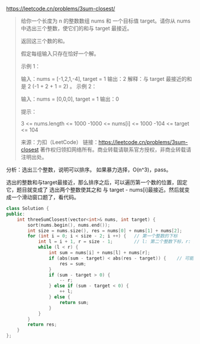 https://leetcode.cn/problems/3sum-closest/

> 给你一个长度为 n 的整数数组 nums 和 一个目标值 target。请你从 nums 中选出三个整数，使它们的和与 target 最接近。
>
> 返回这三个数的和。
>
> 假定每组输入只存在恰好一个解。
>
>  
>
> 示例 1：
>
> 输入：nums = [-1,2,1,-4], target = 1
> 输出：2
> 解释：与 target 最接近的和是 2 (-1 + 2 + 1 = 2) 。
> 示例 2：
>
> 输入：nums = [0,0,0], target = 1
> 输出：0
>
>
> 提示：
>
> 3 <= nums.length <= 1000
> -1000 <= nums[i] <= 1000
> -104 <= target <= 104
>
> 来源：力扣（LeetCode）
> 链接：https://leetcode.cn/problems/3sum-closest
> 著作权归领扣网络所有。商业转载请联系官方授权，非商业转载请注明出处。

分析：选出三个整数，说明可以排序。 如果暴力选择，O(n^3)，pass。

选出的整数和与target最接近，那么排序之后，可以遍历第一个数的位置，固定它，题目就变成了 选出两个整数使其之和 与 target - nums[i]最接近。然后就变成一个滑动窗口题了，看代码。

```c++
class Solution {
public:
    int threeSumClosest(vector<int>& nums, int target) {
        sort(nums.begin(), nums.end());
        int size = nums.size(), res = nums[0] + nums[1] + nums[2];
        for (int i = 0; i < size - 2; i ++) {   // 第一个整数的下标
            int l = i + 1, r = size - 1;        // l: 第二个整数下标，r: 第三个整数下标
            while (l < r) {
                int sum = nums[i] + nums[l] + nums[r];
                if (abs(sum - target) < abs(res - target)) {	// 可能sum比res更接近target
                    res = sum;
                }
                if (sum - target > 0) {
                    -- r;
                } else if (sum - target < 0) {
                    ++ l;
                } else {
                    return sum;
                }
            }
        }
        return res;
    }
};
```

